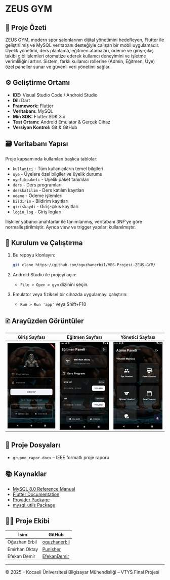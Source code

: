 
# ZEUS GYM

## 📌 Proje Özeti

ZEUS GYM, modern spor salonlarının dijital yönetimini hedefleyen, Flutter ile geliştirilmiş ve MySQL veritabanı desteğiyle çalışan bir mobil uygulamadır. Üyelik yönetimi, ders planlama, eğitmen atamaları, ödeme ve giriş-çıkış takibi gibi işlemleri otomatize ederek kullanıcı deneyimini ve işletme verimliliğini artırır. Sistem, farklı kullanıcı rollerine (Admin, Eğitmen, Üye) özel paneller sunar ve güvenli veri yönetimi sağlar.

## ⚙️ Geliştirme Ortamı

* **IDE:** Visual Studio Code / Android Studio
* **Dil:** Dart
* **Framework:** Flutter
* **Veritabanı:** MySQL
* **Min SDK:** Flutter SDK 3.x
* **Test Ortamı:** Android Emulator & Gerçek Cihaz
* **Versiyon Kontrol:** Git & GitHub

## 🗃️ Veritabanı Yapısı

Proje kapsamında kullanılan başlıca tablolar:

* `kullanici` - Tüm kullanıcıların temel bilgileri
* `uye` - Üyelere özel bilgiler ve üyelik durumu
* `uyelikpaketi` - Üyelik paket tanımları
* `ders` - Ders programları
* `derskatilim` - Ders katılım kayıtları
* `odeme` - Ödeme işlemleri
* `bildirim` - Bildirim kayıtları
* `giriskaydi` - Giriş-çıkış kayıtları
* `login_log` - Giriş logları

İlişkiler yabancı anahtarlar ile tanımlanmış, veritabanı 3NF’ye göre normalleştirilmiştir. Ayrıca view ve trigger yapıları kullanılmıştır.

## 🔧 Kurulum ve Çalıştırma

1. Bu repoyu klonlayın:

   ```bash
   git clone https://github.com/oguzhanerbil/VBS-Projesi-ZEUS-GYM/
   ```

2. Android Studio ile projeyi açın:

   * `File > Open > gym` dizinini seçin.

3. Emulator veya fiziksel bir cihazda uygulamayı çalıştırın:

   * `Run > Run 'app'` veya Shift+F10

## 🗈️ Arayüzden Görüntüler

| Giriş Sayfası                              | Eğitmen Sayfası                            | Yönetici Sayfası                      |
| -------------------------------------- | ---------------------------------------- | -------------------------------------- |
| ![giris](/login_page.jpeg)    | ![egitmen](/egitmen_page.jpeg)    | ![yonetici](/admin_page.jpeg)|

## 📁 Proje Dosyaları

* `grupno_rapor.docx` – IEEE formatlı proje raporu 


## 📚 Kaynaklar

* [MySQL 8.0 Reference Manual](https://dev.mysql.com/doc/refman/8.0/en/)
* [Flutter Documentation](https://flutter.dev/docs)
* [Provider Package](https://pub.dev/packages/provider)
* [mysql_utils Package](https://pub.dev/packages/mysql_utils)

## 🧑‍🏫 Proje Ekibi

| İsim | GitHub |
|------|--------|
| Oğuzhan Erbil | [oguzhanerbil](https://github.com/oguzhanerbil) |
| Emirhan Oktay | [Punisher](https://github.com/Punisher) |
| Efekan Demir | [EfekanDemir](https://github.com/EfekanDemir) |


---

© 2025 – Kocaeli Üniversitesi Bilgisayar Mühendisliği – VTYS Final Projesi
